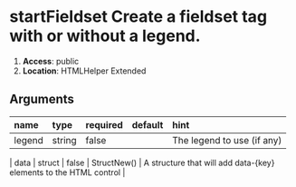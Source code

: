 
# startFieldset Create a fieldset tag with or without a legend. 

1. **Access**: public
2. **Location**: HTMLHelper Extended 

## Arguments

| name 	| type 	| required 	| default 	| hint 	|
|:--- 	|:--- 	|:--- 		|:--- 		|:--- 	|
| legend | string | false |  | The legend to use (if any) |


| data | struct | false | StructNew() | A structure that will add data-{key} elements to the HTML control |


